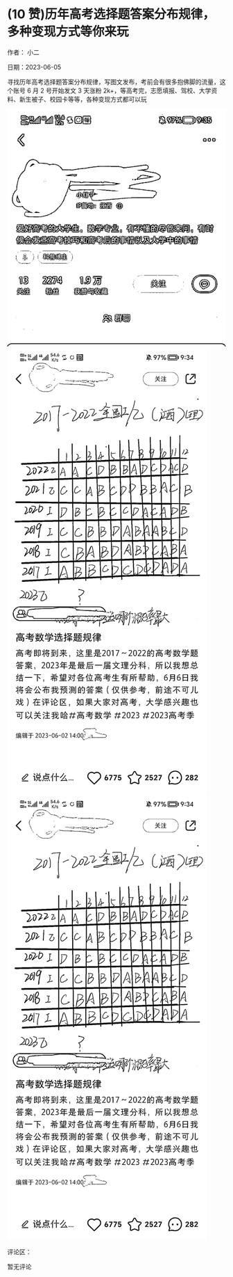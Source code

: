 
# (10 赞)历年高考选择题答案分布规律，多种变现方式等你来玩

作者：  小二

日期：2023-06-05

寻找历年高考选择题答案分布规律，写图文发布，考前会有很多抱佛脚的流量，这个账号 6 月 2 号开始发文 3 天涨粉 2k+，等高考完，志愿填报、驾校、大学资料、新生被子、校园卡等等，各种变现方式都可以玩

![](img/gaokao-xiangguan_0915.png)![](img/gaokao-xiangguan_0920.png)![](img/gaokao-xiangguan_0925.png)

评论区：

暂无评论
